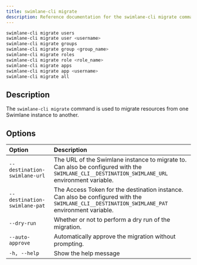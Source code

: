 ```yaml
---
title: swimlane-cli migrate
description: Reference documentation for the swimlane-cli migrate command.
---
```


```bash
swimlane-cli migrate users
swimlane-cli migrate user <username>
swimlane-cli migrate groups
swimlane-cli migrate group <group_name>
swimlane-cli migrate roles
swimlane-cli migrate role <role_name>
swimlane-cli migrate apps
swimlane-cli migrate app <username>
swimlane-cli migrate all

```

## Description

The `swimlane-cli migrate` command is used to migrate resources from one Swimlane instance to another.

## Options

| Option                       | Description                                                                                                                                    |
| :--------------------------- | :--------------------------------------------------------------------------------------------------------------------------------------------- |
| `--destination-swimlane-url` | The URL of the Swimlane instance to migrate to. Can also be configured with the `SWIMLANE_CLI__DESTINATION_SWIMLANE_URL` environment variable. |
| `--destination-swimlane-pat` | The Access Token for the destination instance. Can also be configured with the `SWIMLANE_CLI__DESTINATION_SWIMLANE_PAT` environment variable.  |
| `--dry-run`                  | Whether or not to perform a dry run of the migration.                                                                                          |
| `--auto-approve`             | Automatically approve the migration without prompting.                                                                                         |
| `-h, --help`                 | Show the help message                                                                                                                          |
